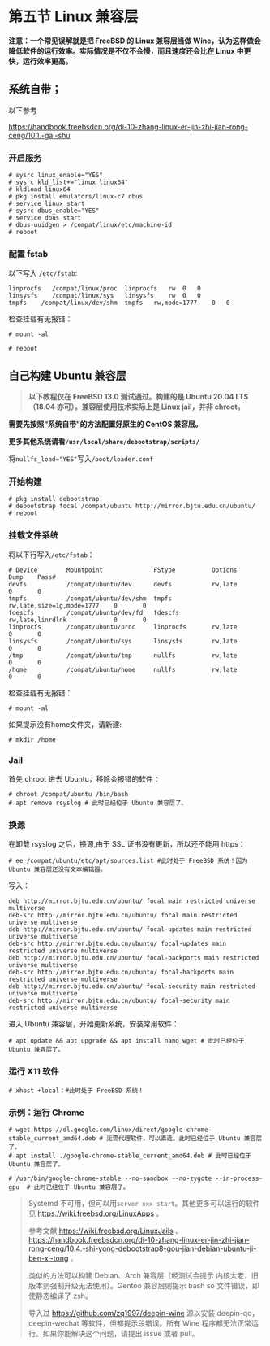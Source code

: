 # 第五节 Linux 兼容层

**注意：一个常见误解就是把 FreeBSD 的 Linux 兼容层当做 Wine，认为这样做会降低软件的运行效率。实际情况是不仅不会慢，而且速度还会比在 Linux 中更快，运行效率更高。**

## 系统自带；

以下参考

<https://handbook.freebsdcn.org/di-10-zhang-linux-er-jin-zhi-jian-rong-ceng/10.1.-gai-shu>

### 开启服务

```
# sysrc linux_enable="YES"
# sysrc kld_list+="linux linux64"
# kldload linux64
# pkg install emulators/linux-c7 dbus
# service linux start
# sysrc dbus_enable="YES"
# service dbus start
# dbus-uuidgen > /compat/linux/etc/machine-id
# reboot
```
### 配置 fstab

以下写入 `/etc/fstab`:

```
linprocfs   /compat/linux/proc	linprocfs	rw	0	0
linsysfs    /compat/linux/sys	linsysfs	rw	0	0
tmpfs    /compat/linux/dev/shm	tmpfs	rw,mode=1777	0	0
```

检查挂载有无报错：

```
# mount -al
```

```
# reboot
```
## 自己构建 Ubuntu 兼容层

>**以下教程仅在 FreeBSD 13.0 测试通过。构建的是 Ubuntu 20.04 LTS（18.04 亦可）。兼容层使用技术实际上是 Linux jail，并非 chroot。**

**需要先按照“系统自带”的方法配置好原生的 CentOS 兼容层。**

**更多其他系统请看`/usr/local/share/debootstrap/scripts/`**

将`nullfs_load="YES"`写入`/boot/loader.conf`

### 开始构建

```
# pkg install debootstrap
# debootstrap focal /compat/ubuntu http://mirror.bjtu.edu.cn/ubuntu/
# reboot
```
### 挂载文件系统
将以下行写入`/etc/fstab`：
```
# Device        Mountpoint              FStype          Options                      Dump    Pass#
devfs           /compat/ubuntu/dev      devfs           rw,late                      0       0
tmpfs           /compat/ubuntu/dev/shm  tmpfs           rw,late,size=1g,mode=1777    0       0
fdescfs         /compat/ubuntu/dev/fd   fdescfs         rw,late,linrdlnk             0       0
linprocfs       /compat/ubuntu/proc     linprocfs       rw,late                      0       0
linsysfs        /compat/ubuntu/sys      linsysfs        rw,late                      0       0
/tmp            /compat/ubuntu/tmp      nullfs          rw,late                      0       0
/home           /compat/ubuntu/home     nullfs          rw,late                      0       0
```
检查挂载有无报错：

```
# mount -al
```

如果提示没有home文件夹，请新建:
```
# mkdir /home
```
### Jail

首先 chroot 进去 Ubuntu，移除会报错的软件：
```
# chroot /compat/ubuntu /bin/bash 
# apt remove rsyslog # 此时已经位于 Ubuntu 兼容层了。
```

### 换源

在卸载 rsyslog 之后，换源,由于 SSL 证书没有更新，所以还不能用 https：

```
# ee /compat/ubuntu/etc/apt/sources.list #此时处于 FreeBSD 系统！因为 Ubuntu 兼容层还没有文本编辑器。
```
写入：
```
deb http://mirror.bjtu.edu.cn/ubuntu/ focal main restricted universe multiverse
deb-src http://mirror.bjtu.edu.cn/ubuntu/ focal main restricted universe multiverse
deb http://mirror.bjtu.edu.cn/ubuntu/ focal-updates main restricted universe multiverse
deb-src http://mirror.bjtu.edu.cn/ubuntu/ focal-updates main restricted universe multiverse
deb http://mirror.bjtu.edu.cn/ubuntu/ focal-backports main restricted universe multiverse
deb-src http://mirror.bjtu.edu.cn/ubuntu/ focal-backports main restricted universe multiverse
deb http://mirror.bjtu.edu.cn/ubuntu/ focal-security main restricted universe multiverse
deb-src http://mirror.bjtu.edu.cn/ubuntu/ focal-security main restricted universe multiverse
```
进入 Ubuntu 兼容层，开始更新系统，安装常用软件：

```
# apt update && apt upgrade && apt install nano wget # 此时已经位于 Ubuntu 兼容层了。
```

### 运行 X11 软件

```
# xhost +local：#此时处于 FreeBSD 系统！
```
### 示例：运行 Chrome

```
# wget https://dl.google.com/linux/direct/google-chrome-stable_current_amd64.deb # 无需代理软件，可以直连。此时已经位于 Ubuntu 兼容层了。
# apt install ./google-chrome-stable_current_amd64.deb # 此时已经位于 Ubuntu 兼容层了。
```

```
# /usr/bin/google-chrome-stable --no-sandbox --no-zygote --in-process-gpu  # 此时已经位于 Ubuntu 兼容层了。
```

>Systemd 不可用，但可以用`server xxx start`。其他更多可以运行的软件见 <https://wiki.freebsd.org/LinuxApps> 。
>
>参考文献 <https://wiki.freebsd.org/LinuxJails> 、<https://handbook.freebsdcn.org/di-10-zhang-linux-er-jin-zhi-jian-rong-ceng/10.4.-shi-yong-debootstrap8-gou-jian-debian-ubuntu-ji-ben-xi-tong> 。
>
>类似的方法可以构建 Debian、Arch 兼容层（经测试会提示 内核太老，旧版本则强制升级无法使用）。Gentoo 兼容层则提示 bash so 文件错误，即使静态编译了 zsh。
>
>导入过 <https://github.com/zq1997/deepin-wine> 源以安装 deepin-qq，deepin-wechat 等软件，但都提示段错误。所有 Wine 程序都无法正常运行。如果你能解决这个问题，请提出 issue 或者 pull。
